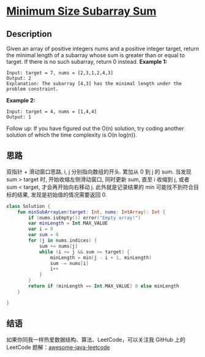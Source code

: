 # [Minimum Size Subarray Sum][title]

## Description

Given an array of positive integers nums and a positive integer target, return the minimal length of a
subarray
whose sum is greater than or equal to target. If there is no such subarray, return 0 instead.
**Example 1:**

```
Input: target = 7, nums = [2,3,1,2,4,3]
Output: 2
Explanation: The subarray [4,3] has the minimal length under the problem constraint.
```

**Example 2:**

```
Input: target = 4, nums = [1,4,4]
Output: 1
```
Follow up: If you have figured out the O(n) solution, try coding another solution of which the time complexity is O(n log(n)).


## 思路
双指针 + 滑动窗口思路, i, j 分别指向数组的开头. 累加从 0 到 j 的 sum. 当发现 sum > target 时, 开始收缩左侧滑动窗口, 同时更新 sum, 直至 i 收缩到 j, 或者 sum < target, 才会再开始向右移动 j.
此外就是记录结果的 min 可能找不到符合目标的结果, 发现是初始值的情况需要返回 0.
```kotlin
class Solution {
    fun minSubArrayLen(target: Int, nums: IntArray): Int {
        if (nums.isEmpty()) error("Empty array!")
        var minLength = Int.MAX_VALUE
        var i = 0
        var sum = 0
        for (j in nums.indices) {
            sum += nums[j]
            while (i <= j && sum >= target) {
                minLength = min(j - i + 1, minLength)
                sum -= nums[i]
                i++
            }
        }
        return if (minLength == Int.MAX_VALUE) 0 else minLength
    }

}
```


## 结语

如果你同我一样热爱数据结构、算法、LeetCode，可以关注我 GitHub 上的 LeetCode 题解：[awesome-java-leetcode][ajl]



[title]: https://leetcode.cn/problems/minimum-size-subarray-sum/
[ajl]: https://github.com/Blankj/awesome-java-leetcode
